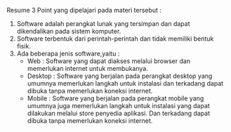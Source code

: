 Resume 3 Point yang dipelajari pada materi tersebut :

1. Software adalah perangkat lunak yang tersimpan dan dapat dikendalikan pada sistem komputer.
2. Software terbentuk dari perintah-perintah dan tidak memiliki bentuk fisik.
3. Ada beberapa jenis software,yaitu :
    - Web : Software yang dapat diakses melalui browser dan memerlukan internet untuk membukanya.
    - Desktop : Software yang berjalan pada perangkat desktop yang umumnya memerlukan langkah untuk instalasi dan terkadang dapat dibuka tanpa memerlukan koneksi internet.
    - Mobile : Software yang berjalan pada perangkat mobile yang umumnya juga memerlukan langkah untuk instalasi yang dapat dilakukan melalui store penyedia aplikasi. Dan terkadang dapat dibuka tanpa memerlukan koneksi internet.
